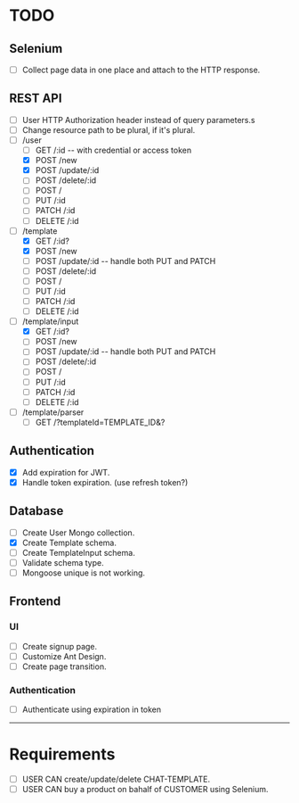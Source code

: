 # TODO

## Selenium

- [ ] Collect page data in one place and attach to the HTTP response.

## REST API

- [ ] User HTTP Authorization header instead of query parameters.s
- [ ] Change resource path to be plural, if it's plural.
- [ ] /user
  - [ ] GET /:id -- with credential or access token
  - [x] POST /new
  - [x] POST /update/:id
  - [ ] POST /delete/:id
  - [ ] POST /
  - [ ] PUT /:id
  - [ ] PATCH /:id
  - [ ] DELETE /:id
- [ ] /template
  - [x] GET /:id?
  - [x] POST /new
  - [ ] POST /update/:id -- handle both PUT and PATCH
  - [ ] POST /delete/:id
  - [ ] POST /
  - [ ] PUT /:id
  - [ ] PATCH /:id
  - [ ] DELETE /:id
- [ ] /template/input
  - [x] GET /:id?
  - [ ] POST /new
  - [ ] POST /update/:id -- handle both PUT and PATCH
  - [ ] POST /delete/:id
  - [ ] POST /
  - [ ] PUT /:id
  - [ ] PATCH /:id
  - [ ] DELETE /:id
- [ ] /template/parser
  - [ ] GET /?templateId=TEMPLATE_ID&?

## Authentication

- [x] Add expiration for JWT.
- [x] Handle token expiration. (use refresh token?)

## Database

- [ ] Create User Mongo collection.
- [x] Create Template schema.
- [ ] Create TemplateInput schema.
- [ ] Validate schema type.
- [ ] Mongoose unique is not working.

## Frontend

### UI

- [ ] Create signup page.
- [ ] Customize Ant Design.
- [ ] Create page transition.

### Authentication

- [ ] Authenticate using expiration in token

---

# Requirements

- [ ] USER CAN create/update/delete CHAT-TEMPLATE.
- [ ] USER CAN buy a product on bahalf of CUSTOMER using Selenium.
